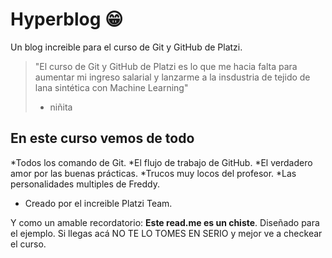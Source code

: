 # Hyperblog 😁
Un blog increible para el curso de Git y GitHub de Platzi.
>"El curso de Git y GitHub de Platzi es lo que me hacia falta para aumentar mi ingreso salarial y lanzarme a la insdustria de tejido de lana sintética con Machine Learning"
> - niñita

## En este curso vemos de todo
*Todos los comando de Git.
*El flujo de trabajo de GitHub.
*El verdadero amor por las buenas prácticas.
*Trucos muy locos del profesor.
*Las personalidades multiples de Freddy.
* Creado por el increible Platzi Team.

Y como un amable recordatorio: **Este read.me es un chiste**. Diseñado para el ejemplo. Si llegas acá NO TE LO TOMES EN SERIO y mejor ve a checkear el curso.